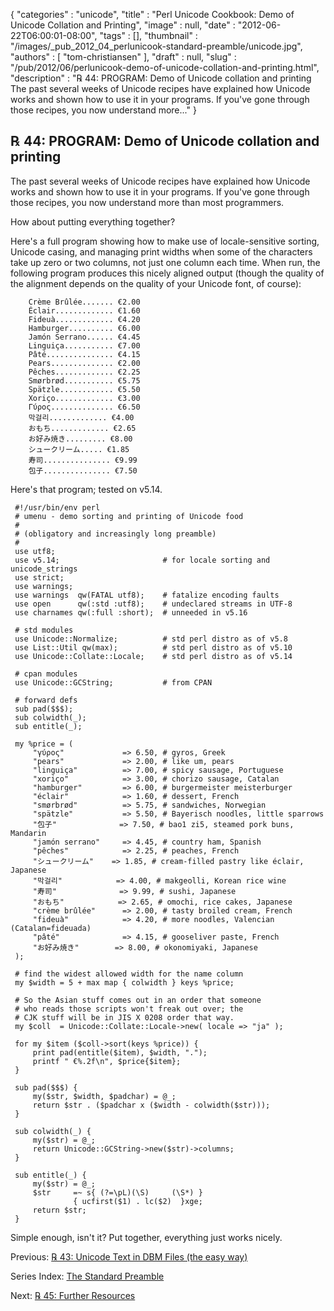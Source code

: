 {
   "categories" : "unicode",
   "title" : "Perl Unicode Cookbook: Demo of Unicode Collation and Printing",
   "image" : null,
   "date" : "2012-06-22T06:00:01-08:00",
   "tags" : [],
   "thumbnail" : "/images/_pub_2012_04_perlunicook-standard-preamble/unicode.jpg",
   "authors" : [
      "tom-christiansen"
   ],
   "draft" : null,
   "slug" : "/pub/2012/06/perlunicook-demo-of-unicode-collation-and-printing.html",
   "description" : "℞ 44: PROGRAM: Demo of Unicode collation and printing The past several weeks of Unicode recipes have explained how Unicode works and shown how to use it in your programs. If you've gone through those recipes, you now understand more..."
}



℞ 44: PROGRAM: Demo of Unicode collation and printing
-----------------------------------------------------

The past several weeks of Unicode recipes have explained how Unicode works and shown how to use it in your programs. If you've gone through those recipes, you now understand more than most programmers.

How about putting everything together?

Here's a full program showing how to make use of locale-sensitive sorting, Unicode casing, and managing print widths when some of the characters take up zero or two columns, not just one column each time. When run, the following program produces this nicely aligned output (though the quality of the alignment depends on the quality of your Unicode font, of course):

        Crème Brûlée....... €2.00
        Éclair............. €1.60
        Fideuà............. €4.20
        Hamburger.......... €6.00
        Jamón Serrano...... €4.45
        Linguiça........... €7.00
        Pâté............... €4.15
        Pears.............. €2.00
        Pêches............. €2.25
        Smørbrød........... €5.75
        Spätzle............ €5.50
        Xoriço............. €3.00
        Γύρος.............. €6.50
        막걸리............. €4.00
        おもち............. €2.65
        お好み焼き......... €8.00
        シュークリーム..... €1.85
        寿司............... €9.99
        包子............... €7.50

Here's that program; tested on v5.14.

     #!/usr/bin/env perl
     # umenu - demo sorting and printing of Unicode food
     #
     # (obligatory and increasingly long preamble)
     #
     use utf8;
     use v5.14;                       # for locale sorting and unicode_strings
     use strict;
     use warnings;
     use warnings  qw(FATAL utf8);    # fatalize encoding faults
     use open      qw(:std :utf8);    # undeclared streams in UTF-8
     use charnames qw(:full :short);  # unneeded in v5.16

     # std modules
     use Unicode::Normalize;          # std perl distro as of v5.8
     use List::Util qw(max);          # std perl distro as of v5.10
     use Unicode::Collate::Locale;    # std perl distro as of v5.14

     # cpan modules
     use Unicode::GCString;           # from CPAN

     # forward defs
     sub pad($$$);
     sub colwidth(_);
     sub entitle(_);

     my %price = (
         "γύρος"             => 6.50, # gyros, Greek
         "pears"             => 2.00, # like um, pears
         "linguiça"          => 7.00, # spicy sausage, Portuguese
         "xoriço"            => 3.00, # chorizo sausage, Catalan
         "hamburger"         => 6.00, # burgermeister meisterburger
         "éclair"            => 1.60, # dessert, French
         "smørbrød"          => 5.75, # sandwiches, Norwegian
         "spätzle"           => 5.50, # Bayerisch noodles, little sparrows
         "包子"              => 7.50, # bao1 zi5, steamed pork buns, Mandarin
         "jamón serrano"     => 4.45, # country ham, Spanish
         "pêches"            => 2.25, # peaches, French
         "シュークリーム"    => 1.85, # cream-filled pastry like éclair, Japanese
         "막걸리"            => 4.00, # makgeolli, Korean rice wine
         "寿司"              => 9.99, # sushi, Japanese
         "おもち"            => 2.65, # omochi, rice cakes, Japanese
         "crème brûlée"      => 2.00, # tasty broiled cream, French
         "fideuà"            => 4.20, # more noodles, Valencian (Catalan=fideuada)
         "pâté"              => 4.15, # gooseliver paste, French
         "お好み焼き"        => 8.00, # okonomiyaki, Japanese
     );

     # find the widest allowed width for the name column
     my $width = 5 + max map { colwidth } keys %price;

     # So the Asian stuff comes out in an order that someone
     # who reads those scripts won't freak out over; the
     # CJK stuff will be in JIS X 0208 order that way.
     my $coll  = Unicode::Collate::Locale->new( locale => "ja" );

     for my $item ($coll->sort(keys %price)) {
         print pad(entitle($item), $width, ".");
         printf " €%.2f\n", $price{$item};
     }

     sub pad($$$) {
         my($str, $width, $padchar) = @_;
         return $str . ($padchar x ($width - colwidth($str)));
     }

     sub colwidth(_) {
         my($str) = @_;
         return Unicode::GCString->new($str)->columns;
     }

     sub entitle(_) {
         my($str) = @_;
         $str     =~ s{ (?=\pL)(\S)     (\S*) }
                  { ucfirst($1) . lc($2)  }xge;
         return $str;
     }

Simple enough, isn't it? Put together, everything just works nicely.

Previous: [℞ 43: Unicode Text in DBM Files (the easy way)](/pub/2012/06/perlunicook-unicode-text-in-dbm-files-the-easy-way.html)

Series Index: [The Standard Preamble](/pub/2012/04/perlunicook-standard-preamble.html)

Next: [℞ 45: Further Resources](/pub/2012/06/perlunicook-further-resources.html)
